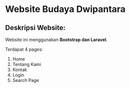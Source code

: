 # Website Budaya Dwipantara

## Deskripsi Website:
Website ini menggunakan **Bootstrap dan Laravel**.

Terdapat 4 pages:
1. Home
2. Tentang Kami
3. Kontak
4. Login
5. Search Page
